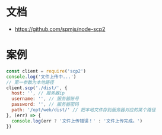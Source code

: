 # 文档
* https://github.com/spmjs/node-scp2
# 案例
```javascript
const client = require('scp2')
console.log('文件上传中...')
// 第一参数为本地路径
client.scp('./dist/', {
  host: '', // 服务器ip
  username: '', // 服务器账号
  password: '', // 服务器密码
  path: '/opt/web/dist/' // 把本地文件存到服务器对应的某个路径
}, (err) => {
  console.log(err ? '文件上传错误！' : '文件上传完成。')
})
```
